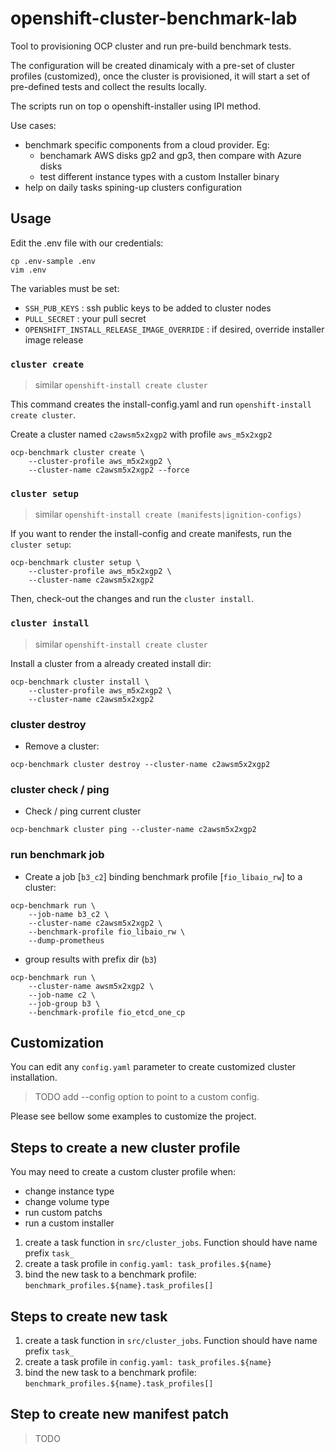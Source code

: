 # openshift-cluster-benchmark-lab

Tool to provisioning OCP cluster and run pre-build benchmark tests.

The configuration will be created dinamicaly with a pre-set of cluster profiles (customized), once the cluster is provisioned, it will  start a set of pre-defined tests and collect the results locally.

The scripts run on top o openshift-installer using IPI method.

Use cases:
- benchmark specific components from a cloud provider. Eg:
  * benchamark AWS disks gp2 and gp3, then compare with Azure disks
  * test different instance types with a custom Installer binary
- help on daily tasks spining-up clusters configuration


## Usage

Edit the .env file with our credentials:

~~~
cp .env-sample .env
vim .env
~~~

The variables must be set:
- `SSH_PUB_KEYS` : ssh public keys to be added to cluster nodes
- `PULL_SECRET`  : your pull secret
- `OPENSHIFT_INSTALL_RELEASE_IMAGE_OVERRIDE` : if desired, override installer image release

### `cluster create`

> similar `openshift-install create cluster`

This command creates the install-config.yaml and run `openshift-install create cluster`.

Create a cluster named `c2awsm5x2xgp2` with profile `aws_m5x2xgp2`

~~~
ocp-benchmark cluster create \
    --cluster-profile aws_m5x2xgp2 \
    --cluster-name c2awsm5x2xgp2 --force
~~~

### `cluster setup`

> similar `openshift-install create (manifests|ignition-configs)`

If you want to render the install-config and create manifests, run the `cluster setup`:

~~~
ocp-benchmark cluster setup \
    --cluster-profile aws_m5x2xgp2 \
    --cluster-name c2awsm5x2xgp2
~~~

Then, check-out the changes and run the `cluster install`.

### `cluster install`

> similar `openshift-install create cluster`

Install a cluster from a already created install dir:

~~~
ocp-benchmark cluster install \
    --cluster-profile aws_m5x2xgp2 \
    --cluster-name c2awsm5x2xgp2
~~~

### cluster destroy

- Remove a cluster:

~~~
ocp-benchmark cluster destroy --cluster-name c2awsm5x2xgp2
~~~

### cluster check / ping

- Check / ping current cluster

~~~
ocp-benchmark cluster ping --cluster-name c2awsm5x2xgp2
~~~


### run benchmark job

- Create a job [`b3_c2`] binding benchmark profile [`fio_libaio_rw`] to a cluster:

~~~
ocp-benchmark run \
    --job-name b3_c2 \
    --cluster-name c2awsm5x2xgp2 \
    --benchmark-profile fio_libaio_rw \
    --dump-prometheus
~~~

- group results with prefix dir (`b3`)
~~~
ocp-benchmark run \
    --cluster-name awsm5x2xgp2 \
    --job-name c2 \
    --job-group b3 \
    --benchmark-profile fio_etcd_one_cp
~~~

## Customization

You can edit any `config.yaml` parameter to create customized cluster installation.

> TODO add --config option to point to a custom config.

Please see bellow some examples to customize the project.

## Steps to create a new cluster profile

You may need to create a custom cluster profile when:
- change instance type
- change volume type
- run custom patchs
- run a custom installer

1. create a task function in `src/cluster_jobs`. Function should have name prefix `task_`
2. create a task profile in `config.yaml: task_profiles.${name}`
3. bind the new task to a benchmark profile: `benchmark_profiles.${name}.task_profiles[]`

## Steps to create new task

1. create a task function in `src/cluster_jobs`. Function should have name prefix `task_`
2. create a task profile in `config.yaml: task_profiles.${name}`
3. bind the new task to a benchmark profile: `benchmark_profiles.${name}.task_profiles[]`

## Step to create new manifest patch

> TODO


